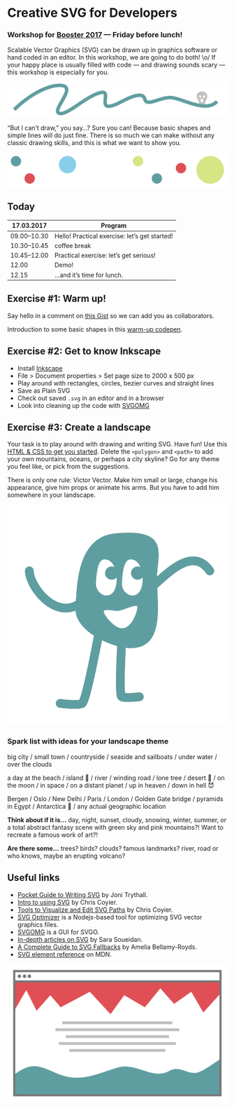 # Creative SVG for Developers

### Workshop for [Booster 2017](https://www.boosterconf.no/talks/860) — Friday before lunch!

Scalable Vector Graphics (SVG) can be drawn up in graphics software or hand coded in an editor. In this workshop, we are going to do both! \o/ If your happy place is usually filled with code — and drawing sounds scary — this workshop is especially for you.

![Scribbled line with a ghost.](scary.svg)

“But I can’t draw,” you say…? Sure you can! Because basic shapes and simple lines will do just fine. There is so much we can make without any classic drawing skills, and this is what we want to show you.

![Colourful circles.](circles.svg)

## Today

| 17.03.2017  | Program |
| ------------- | ------------- |
| 09.00–10.30 | Hello! Practical exercise: let’s get started! |
| 10.30–10.45 | coffee break |
| 10.45–12.00 | Practical exercise: let’s get serious! |
| 12.00 | Demo! |
| 12.15 | …and it’s time for lunch. |

## Exercise #1: Warm up!

Say hello in a comment on [this Gist](https://gist.github.com/elisabethirgens/093e1d79bf9af4bd8db0c4a38ab8c433) so we can add you as collaborators.

Introduction to some basic shapes in this
[warm-up codepen](http://codepen.io/elisabethirg/pen/cf1b662d258fcc495c765a6e5b7ef3ad).

## Exercise #2: Get to know Inkscape

* Install [Inkscape](http://inkscape.org/)
* File > Document properties > Set page size to 2000 x 500 px
* Play around with rectangles, circles, bezier curves and straight lines
* Save as Plain SVG
* Check out saved `.svg` in an editor and in a browser
* Look into cleaning up the code with [SVGOMG](https://jakearchibald.github.io/svgomg/)

## Exercise #3: Create a landscape

Your task is to play around with drawing and writing SVG. Have fun! Use this [HTML & CSS to get you started](https://elisabethirgens.github.io/booster2017-svg/). Delete the `<polygon>` and `<path>` to add your own mountains, oceans, or perhaps a city skyline? Go for any theme you feel like, or pick from the suggestions.

There is only one rule: Victor Vector. Make him small or large, change his appearance, give him props or animate his arms. But you have to add him somewhere in your landscape.

![Victor Vector](victor.svg)

### Spark list with ideas for your landscape theme

big city / small town / countryside / seaside and sailboats / under water / over the clouds

a day at the beach / island 🌴 / river / winding road / lone tree / desert 🐪 / on the moon / in space / on a distant planet / up in heaven / down in hell 😈

Bergen / Oslo / New Delhi / Paris / London / Golden Gate bridge / pyramids in Egypt / Antarctica 🐧 / any actual geographic location

**Think about if it is…** day, night, sunset, cloudy, snowing, winter, summer, or a total abstract fantasy scene with green sky and pink mountains?! Want to recreate a famous work of art?!

**Are there some…** trees? birds? clouds? famous landmarks? river, road or who knows, maybe an erupting volcano?

## Useful links

* [Pocket Guide to Writing SVG](http://svgpocketguide.com/book/) by Joni Trythall.
* [Intro to using SVG](https://css-tricks.com/using-svg/) by Chris Coyier.
* [Tools to Visualize and Edit SVG Paths](https://css-tricks.com/tools-visualize-edit-svg-paths-kinda/) by Chris Coyier.
* [SVG Optimizer](https://github.com/svg/svgo) is a Nodejs-based tool for optimizing SVG vector graphics files.
* [SVGOMG](https://jakearchibald.github.io/svgomg/) is a GUI for SVGO.
* [In-depth articles on SVG](https://sarasoueidan.com/tags/svg/) by Sara Soueidan.
* [A Complete Guide to SVG Fallbacks](https://css-tricks.com/a-complete-guide-to-svg-fallbacks/) by Amelia Bellamy-Royds.
* [SVG element reference](https://developer.mozilla.org/en-US/docs/Web/SVG/Element) on MDN.

![Browser with dummy design.](browser.svg)
